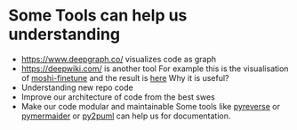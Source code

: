 # Some Tools can help us understanding
- https://www.deepgraph.co/ visualizes code as graph
- https://deepwiki.com/ is another tool
For example this is the visualisation of [moshi-finetune](https://github.com/kyutai-labs/moshi-finetune) and the result is [here](https://deepwiki.com/kyutai-labs/moshi-finetune)
Why it is useful?
- Understanding new repo code
- Improve our architecture of code from the best swes
- Make our code modular and maintainable
Some tools like [pyreverse](https://pylint.readthedocs.io/en/latest/additional_tools/pyreverse/index.html) or [pymermaider](https://github.com/diceroll123/pymermaider) or [py2puml](https://github.com/lucsorel/py2puml) can help us for documentation.